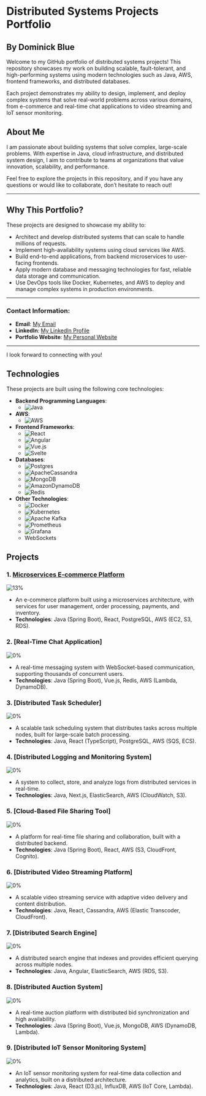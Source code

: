 # Distributed Systems Projects Portfolio
## By Dominick Blue

Welcome to my GitHub portfolio of distributed systems projects! This repository showcases my work on building scalable, fault-tolerant, and high-performing systems using modern technologies such as Java, AWS, frontend frameworks, and distributed databases.

Each project demonstrates my ability to design, implement, and deploy complex systems that solve real-world problems across various domains, from e-commerce and real-time chat applications to video streaming and IoT sensor monitoring.

## About Me

I am passionate about building systems that solve complex, large-scale problems. With expertise in Java, cloud infrastructure, and distributed system design, I aim to contribute to teams at organizations that value innovation, scalability, and performance.

Feel free to explore the projects in this repository, and if you have any questions or would like to collaborate, don’t hesitate to reach out!

---

## Why This Portfolio?

These projects are designed to showcase my ability to:
- Architect and develop distributed systems that can scale to handle millions of requests.
- Implement high-availability systems using cloud services like AWS.
- Build end-to-end applications, from backend microservices to user-facing frontends.
- Apply modern database and messaging technologies for fast, reliable data storage and communication.
- Use DevOps tools like Docker, Kubernetes, and AWS to deploy and manage complex systems in production environments.

---

### Contact Information:
- **Email**: [My Email](mailto:dominick.blue7@gmail.com)
- **LinkedIn**: [My LinkedIn Profile](https://linkedin.com/in/dominickblue)
- **Portfolio Website**: [My Personal Website](https://dominickblue.com)

---

I look forward to connecting with you!

## Technologies

These projects are built using the following core technologies:

- **Backend Programming Languages**:
    - ![Java](https://img.shields.io/badge/java-%23ED8B00.svg?style=for-the-badge&logo=openjdk&logoColor=white)
- **AWS**:
    - ![AWS](https://img.shields.io/badge/AWS-%23FF9900.svg?style=for-the-badge&logo=amazon-aws&logoColor=white)
- **Frontend Frameworks**:
    - ![React](https://img.shields.io/badge/react-%2320232a.svg?style=for-the-badge&logo=react&logoColor=%2361DAFB)
    - ![Angular](https://img.shields.io/badge/angular-%23DD0031.svg?style=for-the-badge&logo=angular&logoColor=white)
    - ![Vue.js](https://img.shields.io/badge/vuejs-%2335495e.svg?style=for-the-badge&logo=vuedotjs&logoColor=%234FC08D)
    - ![Svelte](https://img.shields.io/badge/svelte-%23f1413d.svg?style=for-the-badge&logo=svelte&logoColor=white)
- **Databases**:
    - ![Postgres](https://img.shields.io/badge/postgres-%23316192.svg?style=for-the-badge&logo=postgresql&logoColor=white)
    - ![ApacheCassandra](https://img.shields.io/badge/cassandra-%231287B1.svg?style=for-the-badge&logo=apache-cassandra&logoColor=white)
    - ![MongoDB](https://img.shields.io/badge/MongoDB-%234ea94b.svg?style=for-the-badge&logo=mongodb&logoColor=white)
    - ![AmazonDynamoDB](https://img.shields.io/badge/Amazon%20DynamoDB-4053D6?style=for-the-badge&logo=Amazon%20DynamoDB&logoColor=white)
    - ![Redis](https://img.shields.io/badge/redis-%23DD0031.svg?style=for-the-badge&logo=redis&logoColor=white)
- **Other Technologies**:
    - ![Docker](https://img.shields.io/badge/docker-%230db7ed.svg?style=for-the-badge&logo=docker&logoColor=white)
    - ![Kubernetes](https://img.shields.io/badge/kubernetes-%23326ce5.svg?style=for-the-badge&logo=kubernetes&logoColor=white)
    - ![Apache Kafka](https://img.shields.io/badge/Apache%20Kafka-000?style=for-the-badge&logo=apachekafka)
    - ![Prometheus](https://img.shields.io/badge/Prometheus-E6522C?style=for-the-badge&logo=Prometheus&logoColor=white)
    - 	![Grafana](https://img.shields.io/badge/grafana-%23F46800.svg?style=for-the-badge&logo=grafana&logoColor=white)
    - WebSockets

## Projects

### 1. [Microservices E-commerce Platform](https://github.com/dominick-blue/distributed-systems-portfolio/tree/main/microservices-ecommerce-platform)
![13%](https://progress-bar.xyz/13)
- An e-commerce platform built using a microservices architecture, with services for user management, order processing, payments, and inventory.
- **Technologies**: Java (Spring Boot), React, PostgreSQL, AWS (EC2, S3, RDS).

### 2. [Real-Time Chat Application]
![0%](https://progress-bar.xyz/0)
- A real-time messaging system with WebSocket-based communication, supporting thousands of concurrent users.
- **Technologies**: Java (Spring Boot), Vue.js, Redis, AWS (Lambda, DynamoDB).

### 3. [Distributed Task Scheduler]
![0%](https://progress-bar.xyz/0)
- A scalable task scheduling system that distributes tasks across multiple nodes, built for large-scale batch processing.
- **Technologies**: Java, React (TypeScript), PostgreSQL, AWS (SQS, ECS).

### 4. [Distributed Logging and Monitoring System]
![0%](https://progress-bar.xyz/0)
- A system to collect, store, and analyze logs from distributed services in real-time.
- **Technologies**: Java, Next.js, ElasticSearch, AWS (CloudWatch, S3).

### 5. [Cloud-Based File Sharing Tool]
![0%](https://progress-bar.xyz/0)
- A platform for real-time file sharing and collaboration, built with a distributed backend.
- **Technologies**: Java (Spring Boot), React, AWS (S3, CloudFront, Cognito).

### 6. [Distributed Video Streaming Platform]
![0%](https://progress-bar.xyz/0)
- A scalable video streaming service with adaptive video delivery and content distribution.
- **Technologies**: Java, React, Cassandra, AWS (Elastic Transcoder, CloudFront).

### 7. [Distributed Search Engine]
![0%](https://progress-bar.xyz/0)
- A distributed search engine that indexes and provides efficient querying across multiple nodes.
- **Technologies**: Java, Angular, ElasticSearch, AWS (RDS, S3).

### 8. [Distributed Auction System]
![0%](https://progress-bar.xyz/0)

- A real-time auction platform with distributed bid synchronization and high availability.
- **Technologies**: Java (Spring Boot), Vue.js, MongoDB, AWS (DynamoDB, Lambda).

### 9. [Distributed IoT Sensor Monitoring System]
![0%](https://progress-bar.xyz/0)
- An IoT sensor monitoring system for real-time data collection and analytics, built on a distributed architecture.
- **Technologies**: Java, React (D3.js), InfluxDB, AWS (IoT Core, Lambda).